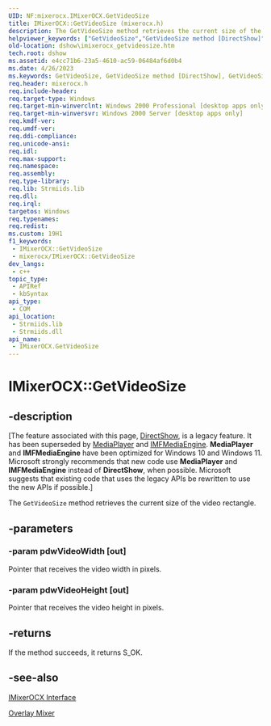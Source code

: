 ```yaml
---
UID: NF:mixerocx.IMixerOCX.GetVideoSize
title: IMixerOCX::GetVideoSize (mixerocx.h)
description: The GetVideoSize method retrieves the current size of the video rectangle.
helpviewer_keywords: ["GetVideoSize","GetVideoSize method [DirectShow]","GetVideoSize method [DirectShow]","IMixerOCX interface","IMixerOCX interface [DirectShow]","GetVideoSize method","IMixerOCX.GetVideoSize","IMixerOCX::GetVideoSize","IMixerOCXGetVideoSize","dshow.imixerocx_getvideosize","mixerocx/IMixerOCX::GetVideoSize"]
old-location: dshow\imixerocx_getvideosize.htm
tech.root: dshow
ms.assetid: e4cc71b6-23a5-4610-ac59-06484af6d0b4
ms.date: 4/26/2023
ms.keywords: GetVideoSize, GetVideoSize method [DirectShow], GetVideoSize method [DirectShow],IMixerOCX interface, IMixerOCX interface [DirectShow],GetVideoSize method, IMixerOCX.GetVideoSize, IMixerOCX::GetVideoSize, IMixerOCXGetVideoSize, dshow.imixerocx_getvideosize, mixerocx/IMixerOCX::GetVideoSize
req.header: mixerocx.h
req.include-header: 
req.target-type: Windows
req.target-min-winverclnt: Windows 2000 Professional [desktop apps only]
req.target-min-winversvr: Windows 2000 Server [desktop apps only]
req.kmdf-ver: 
req.umdf-ver: 
req.ddi-compliance: 
req.unicode-ansi: 
req.idl: 
req.max-support: 
req.namespace: 
req.assembly: 
req.type-library: 
req.lib: Strmiids.lib
req.dll: 
req.irql: 
targetos: Windows
req.typenames: 
req.redist: 
ms.custom: 19H1
f1_keywords:
 - IMixerOCX::GetVideoSize
 - mixerocx/IMixerOCX::GetVideoSize
dev_langs:
 - c++
topic_type:
 - APIRef
 - kbSyntax
api_type:
 - COM
api_location:
 - Strmiids.lib
 - Strmiids.dll
api_name:
 - IMixerOCX.GetVideoSize
---
```


# IMixerOCX::GetVideoSize


## -description

\[The feature associated with this page, [DirectShow](/windows/win32/directshow/directshow), is a legacy feature. It has been superseded by [MediaPlayer](/uwp/api/Windows.Media.Playback.MediaPlayer) and [IMFMediaEngine](/windows/win32/api/mfmediaengine/nn-mfmediaengine-imfmediaengine). **MediaPlayer** and **IMFMediaEngine** have been optimized for Windows 10 and Windows 11. Microsoft strongly recommends that new code use **MediaPlayer** and **IMFMediaEngine** instead of **DirectShow**, when possible. Microsoft suggests that existing code that uses the legacy APIs be rewritten to use the new APIs if possible.\]

The <code>GetVideoSize</code> method retrieves the current size of the video rectangle.

## -parameters

### -param pdwVideoWidth [out]

Pointer that receives the video width in pixels.

### -param pdwVideoHeight [out]

Pointer that receives the video height in pixels.

## -returns

If the method succeeds, it returns S_OK.

## -see-also

<a href="/windows/desktop/api/mixerocx/nn-mixerocx-imixerocx">IMixerOCX Interface</a>



<a href="/windows/desktop/DirectShow/overlay-mixer-filter">Overlay Mixer</a>